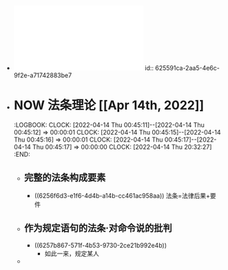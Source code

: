 - ![法学方法论.pdf](../assets/法学方法论_1649779440687_0.pdf)
  id:: 625591ca-2aa5-4e6c-9f2e-a71742883be7
- # NOW 法条理论 [[Apr 14th, 2022]]
  :LOGBOOK:
  CLOCK: [2022-04-14 Thu 00:45:11]--[2022-04-14 Thu 00:45:12] =>  00:00:01
  CLOCK: [2022-04-14 Thu 00:45:15]--[2022-04-14 Thu 00:45:16] =>  00:00:01
  CLOCK: [2022-04-14 Thu 00:45:17]--[2022-04-14 Thu 00:45:17] =>  00:00:00
  CLOCK: [2022-04-14 Thu 20:32:27]
  :END:
	- ## 完整的法条构成要素
		- ((6256f6d3-e1f6-4d4b-a14b-cc461ac958aa))
		  法条=法律后果+要件
	- ## 作为规定语句的法条·对命令说的批判
		- ((6257b867-571f-4b53-9730-2ce21b992e4b))
			- 如此一来，规定某人
	-